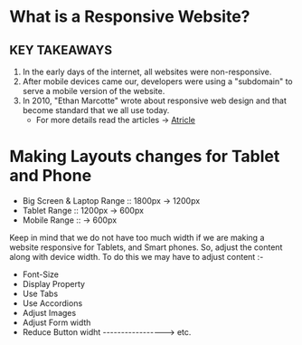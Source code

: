 # What is a Responsive Website?

## KEY TAKEAWAYS

1. In the early days of the internet, all websites were non-responsive.
2. After mobile devices came our, developers were using a "subdomain" to serve a mobile version of the website.
3. In 2010, "Ethan Marcotte" wrote about responsive web design and that become standard that we all use today.
   - For more details read the articles -> [Atricle](https://alistapart.com/article/responsive-web-design/)

# Making Layouts changes for Tablet and Phone

- Big Screen & Laptop Range :: 1800px -> 1200px
- Tablet Range :: 1200px -> 600px
- Mobile Range :: -> 600px

Keep in mind that we do not have too much width if we are making a website responsive for Tablets, and Smart phones. So, adjust the content along with device width. To do this we may have to adjust content :-

- Font-Size
- Display Property
- Use Tabs
- Use Accordions
- Adjust Images
- Adjust Form width
- Reduce Button widht
  -----------------> etc.
